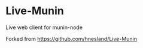 Live-Munin
==========

Live web client for munin-node

Forked from https://github.com/hnesland/Live-Munin
